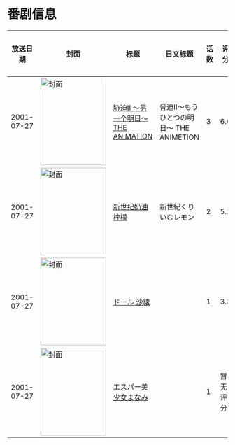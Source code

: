 # 番剧信息

|放送日期|封面|标题|日文标题|话数|评分|评分人数|
|---|---|---|---|---|---|---|
|2001-07-27|<img src="https://bangumi.tv/img/no_icon_subject.png" alt="封面" style="width:150px;height:200px;object-fit:cover;">|[胁迫Ⅱ ～另一个明日～ THE ANIMATION](https://bangumi.tv/subject/63025)|脅迫Ⅱ～もうひとつの明日～ THE ANIMETION|3|6.0|124人评分|
|2001-07-27|<img src="https://bangumi.tv/img/no_icon_subject.png" alt="封面" style="width:150px;height:200px;object-fit:cover;">|[新世纪奶油柠檬](https://bangumi.tv/subject/101962)|新世紀くりいむレモン|2|5.1|31人评分|
|2001-07-27|<img src="https://bangumi.tv/img/no_icon_subject.png" alt="封面" style="width:150px;height:200px;object-fit:cover;">|[ドール 沙綾](https://bangumi.tv/subject/147323)||1|3.3|11人评分|
|2001-07-27|<img src="https://bangumi.tv/img/no_icon_subject.png" alt="封面" style="width:150px;height:200px;object-fit:cover;">|[エスパー美少女まなみ](https://bangumi.tv/subject/234759)||1|暂无评分|少于10人评分|
